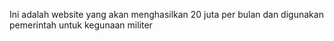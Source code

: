 Ini adalah website yang akan menghasilkan 20 juta per bulan dan digunakan pemerintah untuk kegunaan militer 
